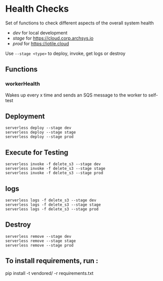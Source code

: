 
# Health Checks

Set of functions to check different aspects of the overall system health

* *dev* for local development
* *stage* for https://cloud.corp.archsys.io
* *prod* for https://iotile.cloud

Use `--stage <type>` to deploy, invoke, get logs or destroy

## Functions

### workerHealth

Wakes up every x time and sends an SQS message to the worker to self-test

## Deployment

```
serverless deploy --stage dev
serverless deploy --stage stage
serverless deploy --stage prod
```

## Execute for Testing

```
serverless invoke -f delete_s3 --stage dev
serverless invoke -f delete_s3 --stage stage
serverless invoke -f delete_s3 --stage prod
```

## logs

```
serverless logs -f delete_s3 --stage dev
serverless logs -f delete_s3 --stage stage
serverless logs -f delete_s3 --stage prod
```

## Destroy

```
serverless remove --stage dev
serverless remove --stage stage
serverless remove --stage prod
```

## To install requirements, run :
pip install -t vendored/ -r requirements.txt